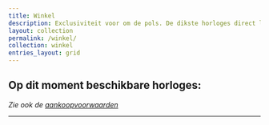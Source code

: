 ```yaml
---
title: Winkel
description: Exclusiviteit voor om de pols. De dikste horloges direct leverbaar. Zoek jij een Dik horloge? Kijk dan snel verder!
layout: collection
permalink: /winkel/
collection: winkel
entries_layout: grid
---
```

## Op dit moment beschikbare horloges:
_Zie ook de [aankoopvoorwaarden](/aankoopvoorwaarden)_

*** 